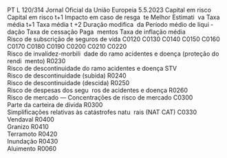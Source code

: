 PT  L 120/314 Jornal Oficial da União Europeia 5.5.2023
 Capital em 
risco  Capital em 
risco t+1  Impacto em 
caso de resga ­
te  Melhor Estimati ­
va  Taxa média t+1  Taxa 
média t 
+2  Duração 
modifica ­
da  Período 
médio 
de liqui ­
dação  Taxa de 
cessação  Paga ­
mentos  Taxa de 
inflação 
média  
Risco de subscrição de seguros 
de vida  C0120  C0130  C0140  C0150  C0160  C0170  C0180  C0190  C0200  C0210  C0220  
Risco de invalidez-morbili ­
dade do ramo acidentes e 
doença (proteção do rendi ­
mento)  R0230  
Risco de descontinuidade do 
ramo acidentes e doença 
STV  
Risco de descontinuidade 
(subida)  R0240  
Risco de descontinuidade 
(descida)  R0250  
Risco de despesas dos segu ­
ros de acidentes e doença  R0260  
Risco de mercado — Concentrações de risco 
de mercado  C0300  
Parte da carteira de dívida  R0300  
Simplificações relativas às catástrofes natu ­
rais (NAT CAT)  C0330  
Vendaval  R0400  
Granizo  R0410  
Terramoto  R0420  
Inundação  R0430  
Aluimento  R0060
